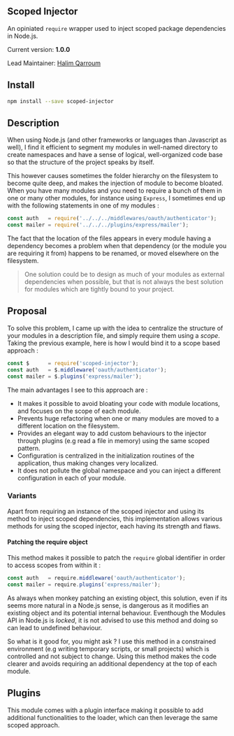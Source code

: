 ## Scoped Injector

An opiniated `require` wrapper used to inject scoped package dependencies in Node.js.

Current version: **1.0.0**

Lead Maintainer: [Halim Qarroum](mailto:hqm.post@gmail.com)

## Install

```bash
npm install --save scoped-injector
```

## Description

When using Node.js (and other frameworks or languages than Javascript as well), I find it efficient to segment my modules in well-named directory to create namespaces and have a sense of logical, well-organized code base so that the structure of the project speaks by itself.

This however causes sometimes the folder hierarchy on the filesystem to become quite deep, and makes the injection of module to become bloated. When you have many modules and you need to require a bunch of them in one or many other modules, for instance using `Express`, I sometimes end up with the following statements in one of my modules :

```javascript
const auth   = require('../../../middlewares/oauth/authenticator');
const mailer = require('../../../plugins/express/mailer');
```

The fact that the location of the files appears in every module having a dependency becomes a problem when that dependency (or the module you are requiring it from) happens to be renamed, or moved elsewhere on the filesystem.

> One solution could be to design as much of your modules as external dependencies when possible, but that is not always the best solution for modules which are tightly bound to your project.

## Proposal

To solve this problem, I came up with the idea to centralize the structure of your modules in a description file, and simply require them using a *scope*. Taking the previous example, here is how I would bind it to a scope based approach :

```javascript
const $      = require('scoped-injector');
const auth   = $.middleware('oauth/authenticator');
const mailer = $.plugins('express/mailer');
```

The main advantages I see to this approach are :

 * It makes it possible to avoid bloating your code with module locations, and focuses on the scope of each module.
 * Prevents huge refactoring when one or many modules are moved to a different location on the filesystem.
 * Provides an elegant way to add custom behaviours to the injector through plugins (e.g read a file in memory) using the same scoped pattern.
 * Configuration is centralized in the initialization routines of the application, thus making changes very localized.
 * It does not pollute the global namespace and you can inject a different configuration in each of your module.

### Variants

Apart from requiring an instance of the scoped injector and using its method to inject scoped dependencies, this implementation allows various methods for using the scoped injector, each having its strength and flaws.

#### Patching the require object

This method makes it possible to patch the `require` global identifier in order to access scopes from within it :

```javascript
const auth   = require.middleware('oauth/authenticator');
const mailer = require.plugins('express/mailer');
```

As always when monkey patching an existing object, this solution, even if its seems more natural in a Node.js sense, is dangerous as it modifies an existing object and its potential internal behaviour. Eventhough the Modules API in Node.js is *locked*, it is not advised to use this method and doing so can lead to undefined behaviour.

So what is it good for, you might ask ? I use this method in a constrained environment (e.g writing temporary scripts, or small projects) which is controlled and not subject to change. Using this method makes the code clearer and avoids requiring an additional dependency at the top of each module.

## Plugins

This module comes with a plugin interface making it possible to add additional functionalities to the loader, which can then leverage the same scoped approach.
